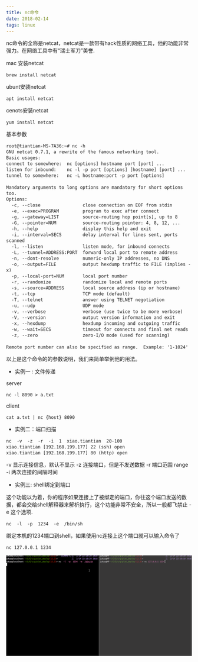 ```yaml
---
title: nc命令
date: 2018-02-14
tags: linux
---
```


nc命令的全称是netcat，netcat是一款带有hack性质的网络工具，他的功能非常强力。在网络工具中有“瑞士军刀”美誉.

mac 安装netcat
```shell
brew install netcat
```
ubunt安装netcat
```shell
apt install netcat
```

cenots安装netcat
```shell
yum install netcat
```

基本参数
```shell
root@tiantian-MS-7A36:~# nc -h
GNU netcat 0.7.1, a rewrite of the famous networking tool.
Basic usages:
connect to somewhere:  nc [options] hostname port [port] ...
listen for inbound:    nc -l -p port [options] [hostname] [port] ...
tunnel to somewhere:   nc -L hostname:port -p port [options]

Mandatory arguments to long options are mandatory for short options too.
Options:
  -c, --close                close connection on EOF from stdin
  -e, --exec=PROGRAM         program to exec after connect
  -g, --gateway=LIST         source-routing hop point[s], up to 8
  -G, --pointer=NUM          source-routing pointer: 4, 8, 12, ...
  -h, --help                 display this help and exit
  -i, --interval=SECS        delay interval for lines sent, ports scanned
  -l, --listen               listen mode, for inbound connects
  -L, --tunnel=ADDRESS:PORT  forward local port to remote address
  -n, --dont-resolve         numeric-only IP addresses, no DNS
  -o, --output=FILE          output hexdump traffic to FILE (implies -x)
  -p, --local-port=NUM       local port number
  -r, --randomize            randomize local and remote ports
  -s, --source=ADDRESS       local source address (ip or hostname)
  -t, --tcp                  TCP mode (default)
  -T, --telnet               answer using TELNET negotiation
  -u, --udp                  UDP mode
  -v, --verbose              verbose (use twice to be more verbose)
  -V, --version              output version information and exit
  -x, --hexdump              hexdump incoming and outgoing traffic
  -w, --wait=SECS            timeout for connects and final net reads
  -z, --zero                 zero-I/O mode (used for scanning)

Remote port number can also be specified as range.  Example: '1-1024'
```
以上是这个命令的的参数说明，我们来简单举例他的用法。

* 实例一 : 文件传递

server
```shell
nc -l 8090 > a.txt
```
client
```shell
cat a.txt | nc {host} 8090
```

* 实例二：端口扫描
```shell
nc  -v  -z  -r  -i  1  xiao.tiantian  20-100                              
xiao.tiantian [192.168.199.177] 22 (ssh) open
xiao.tiantian [192.168.199.177] 80 (http) open
```
-v 显示连接信息，默认不显示
-z 连接端口，但是不发送数据
-r 端口范围 range
-i 两次连接的间隔时间

* 实例三: shell绑定到端口

这个功能以为着，你的程序如果连接上了被绑定的端口，你往这个端口发送的数据，都会交给shell解释器来解析执行，这个功能非常不安全，所以一般都飞禁止 -e 这个选项.
```shell
nc  -l  -p  1234  -e  /bin/sh
```
绑定本机的1234端口到shell，如果使用nc连接上这个端口就可以输入命令了
```shell
nc 127.0.0.1 1234
```
![x](20180214/netcat.gif)